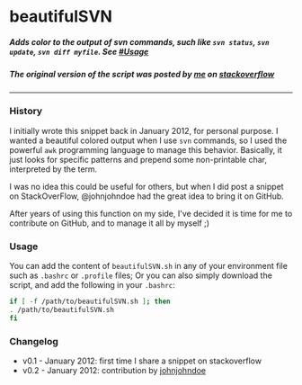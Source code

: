 # beautifulSVN
##### Adds color to the output of svn commands, such like `svn status`, `svn update`, `svn diff myfile`. See [#Usage](#usage)
##### The original version of the script was posted by [me](https://stackoverflow.com/users/1077650/4wk) on [stack*overflow*](https://stackoverflow.com/questions/8786400/svn-add-colors-on-command-line-svn-with-awk-in-bash)

---

### History
I initially wrote this snippet back in January 2012, for personal purpose. I wanted a beautiful colored output when I use `svn` commands, so I used the powerful `awk` programming language to manage this behavior. Basically, it just looks for specific patterns and prepend some non-printable char, interpreted by the term.

I was no idea this could be useful for others, but when I did post a snippet on StackOverFlow, @johnjohndoe had the great idea to bring it on GitHub.

After years of using this function on my side, I've decided it is time for me to contribute on GitHub, and to manage it all by myself ;)

### Usage
You can add the content of `beautifulSVN.sh` in any of your environment file such as `.bashrc` or `.profile` files;
Or you can also simply download the script, and add the following in your `.bashrc`:

```bash
if [ -f /path/to/beautifulSVN.sh ]; then
. /path/to/beautifulSVN.sh
fi
```

### Changelog
* v0.1 - January 2012: first time I share a snippet on stackoverflow
* v0.2 - January 2012: contribution by [johnjohndoe](https://gist.github.com/johnjohndoe)
